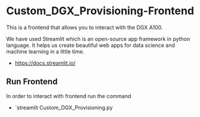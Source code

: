 # Custom_DGX_Provisioning-Frontend
This is a frontend that allows you to interact with the DGX A100.


We have used Streamlit which is an open-source app framework in python language. It helps us create beautiful web apps for data science and machine learning in a little time.


- https://docs.streamlit.io/

## Run Frontend
In order to interact with frontend run the command
  - `streamlit Custom_DGX_Provisioning.py
